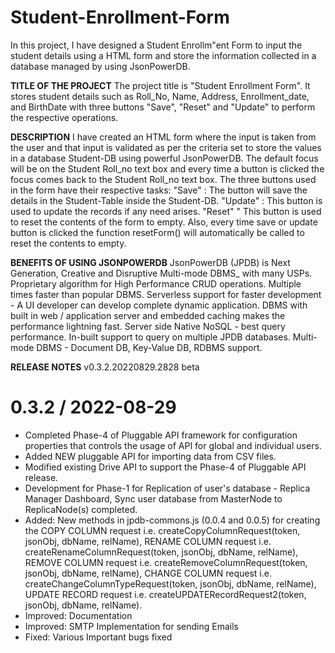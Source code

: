 # Student-Enrollment-Form

In this project, I have designed a Student Enrollm"ent Form to input the student details using a HTML form and store the information collected in a database managed by using JsonPowerDB. 

**TITLE OF THE PROJECT**
The project title is "Student Enrollment Form". It stores student details such as Roll_No, Name, Address, Enrollment_date, and BirthDate with three buttons "Save", "Reset" and "Update" to perform the respective operations. 

**DESCRIPTION**
I have created an HTML form where the input is taken from the user and that input is validated as per the criteria set to store the values in a database Student-DB using powerful JsonPowerDB. The default focus will be on the Student Roll_no text box and every time a button is clicked the focus comes back to the Student Roll_no text box.
The three buttons used in the form have their respective tasks:
"Save" : The button will save the details in the Student-Table inside the Student-DB. 
"Update" : This button is used to update the records if any need arises. 
"Reset" " This button is used to reset the contents of the form to empty. Also, every time save or update button is clicked the function resetForm() will automatically be called to reset the contents to empty. 

**BENEFITS OF USING JSONPOWERDB**
JsonPowerDB (JPDB) is Next Generation, Creative and Disruptive Multi-mode DBMS_ with many USPs.
Proprietary algorithm for High Performance CRUD operations. 
Multiple times faster than popular DBMS.
Serverless support for faster development - A UI developer can develop complete dynamic application.
DBMS with built in web / application server and embedded caching makes the performance lightning fast.
Server side Native NoSQL - best query performance.
In-built support to query on multiple JPDB databases.
Multi-mode DBMS - Document DB, Key-Value DB, RDBMS support.

**RELEASE NOTES**
v0.3.2.20220829.2828 beta

0.3.2 / 2022-08-29
==================
* Completed Phase-4 of Pluggable API framework for configuration properties that controls the usage of API for global and individual users.
* Added NEW pluggable API for importing data from CSV files.
* Modified existing Drive API to support the Phase-4 of Pluggable API release.
* Development for Phase-1 for Replication of user's database - Replica Manager Dashboard, Sync user database from MasterNode to ReplicaNode(s) completed. 
* Added: New methods in jpdb-commons.js (0.0.4 and 0.0.5) for creating the 
  COPY COLUMN request i.e. createCopyColumnRequest(token, jsonObj, dbName, relName), 
  RENAME COLUMN request i.e. createRenameColumnRequest(token, jsonObj, dbName, relName), 
  REMOVE COLUMN request i.e. createRemoveColumnRequest(token, jsonObj, dbName, relName), 
  CHANGE COLUMN request i.e. createChangeColumnTypeRequest(token, jsonObj, dbName, relName), 
  UPDATE RECORD request i.e. createUPDATERecordRequest2(token, jsonObj, dbName, relName).
* Improved: Documentation
* Improved: SMTP Implementation for sending Emails 
* Fixed: Various Important bugs fixed
